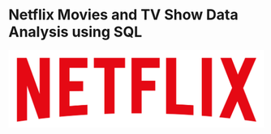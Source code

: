 #       Netflix Movies and TV Show Data Analysis  using SQL 

![Netflix Logo](https://github.com/Stanly06/Netflix_Sql_Project/blob/main/logo.png)
